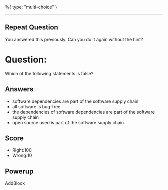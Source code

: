 %{
 type: "multi-choice"
}

---
## Repeat Question
You answered this previously.
Can you do it again without the hint?

# Question:
Which of the following statements is false?

## Answers
- software dependencies are part of the software supply chain
- all software is bug-free
- the dependencies of software dependencies are part of the software supply chain
- open source used is part of the software supply chain

## Score
- Right:100
- Wrong:10

## Powerup
AddBlock
